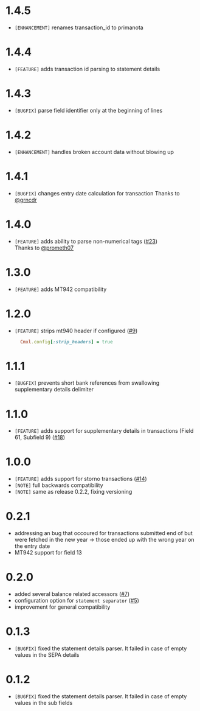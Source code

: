# 1.4.5

- `[ENHANCEMENT]` renames transaction_id to primanota

# 1.4.4

- `[FEATURE]` adds transaction id parsing to statement details

# 1.4.3

- `[BUGFIX]` parse field identifier only at the beginning of lines

# 1.4.2

- `[ENHANCEMENT]` handles broken account data without blowing up

# 1.4.1

- `[BUGFIX]` changes entry date calculation for transaction
  Thanks to [@grncdr](https://github.com/grncdr)

# 1.4.0

- `[FEATURE]` adds ability to parse non-numerical tags ([#23](https://github.com/railslove/cmxl/issues/23)) \
  Thanks to [@prometh07](https://github.com/prometh07)

# 1.3.0

- `[FEATURE]` adds MT942 compatibility

# 1.2.0

- `[FEATURE]` strips mt940 header if configured ([#9](https://github.com/railslove/cmxl/issues/9))
  ```ruby
    Cmxl.config[:strip_headers] = true
  ```

# 1.1.1

- `[BUGFIX]` prevents short bank references from swallowing supplementary details delimiter

# 1.1.0

- `[FEATURE]` adds support for supplementary details in transactions (Field 61, Subfield 9) ([#18](https://github.com/railslove/cmxl/issues/18))

# 1.0.0

- `[FEATURE]` adds support for storno transactions ([#14](https://github.com/railslove/cmxl/issues/14))
- `[NOTE]` full backwards compatibility
- `[NOTE]` same as release 0.2.2, fixing versioning

# 0.2.1

- addressing an bug that occoured for transactions submitted end of
  but were fetched in the new year -> those ended up with the wrong year
  on the entry date
- MT942 support for field 13

# 0.2.0

- added several balance related accessors ([#7](https://github.com/railslove/cmxl/issues/7))
- configuration option for `statement separator` ([#5](https://github.com/railslove/cmxl/issues/5))
- improvement for general compatibility

# 0.1.3

- `[BUGFIX]` fixed the statement details parser. It failed in case of empty values in the SEPA details

# 0.1.2

- `[BUGFIX]` fixed the statement details parser. It failed in case of empty values in the sub fields
